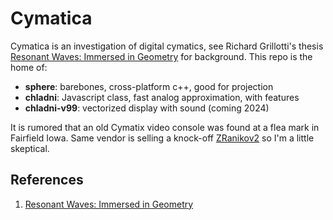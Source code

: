 # Cymatica

Cymatica is an investigation of digital cymatics, see Richard Grillotti's thesis [Resonant Waves: Immersed in Geometry](https://escholarship.org/uc/item/7745j4fh) for background. This repo is the home of:

- **sphere**: barebones, cross-platform c++, good for projection
- **chladni**: Javascript class, fast analog approximation, with features
- **chladni-v99**: vectorized display with sound (coming 2024)

It is rumored that an old Cymatix video console was found at a flea mark in Fairfield Iowa. Same vendor is selling a knock-off [ZRanikov2](./investigations/sightings/02.png) so I'm a little skeptical.

## References

1. [Resonant Waves: Immersed in Geometry](https://escholarship.org/uc/item/7745j4fh)
